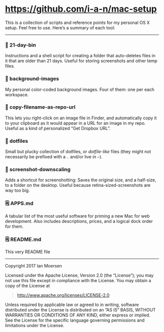 # https://github.com/i-a-n/mac-setup
This is a collection of scripts and reference points for my personal OS X setup. Feel free to use. Here’s a summary of each tool:

* * *

### 📂 21-day-bin
Instructions and a shell script for creating a folder that auto-deletes files in it that are older than 21 days. Useful for storing screenshots and other temp files.

### 📂 background-images
My personal color-coded background images. Four of them: one per each workspace.

### 📂 copy-filename-as-repo-url
This lets you right-click on an image file in Finder, and automatically copy it to your clipboard as it would appear in a URL for an image in my repo. Useful as a kind of personalized “Get Dropbox URL”.

### 📂 dotfiles
Small but plucky collection of dotfiles, or _dotfile-like_ files (they might not necessarily be prefixed with a `.` and/or live in `~`).

### 📂 screenshot-downscaling
Adds a shortcut for screenshotting: Saves the original size, and a half-size, to a folder on the desktop. Useful because retina-sized-screenshots are way too big.

### 🗒 APPS.md
A tabular list of the most useful software for priming a new Mac for web development. Also includes descriptions, prices, and a logical dock order for them.

### 🗒 README.md
This very README file

* * *

Copyright 2017 Ian Moersen

Licensed under the Apache License, Version 2.0 (the “License”);
you may not use this file except in compliance with the License.
You may obtain a copy of the License at

> http://www.apache.org/licenses/LICENSE-2.0

Unless required by applicable law or agreed to in writing, software
distributed under the License is distributed on an “AS IS” BASIS,
WITHOUT WARRANTIES OR CONDITIONS OF ANY KIND, either express or implied.
See the License for the specific language governing permissions and
limitations under the License.
